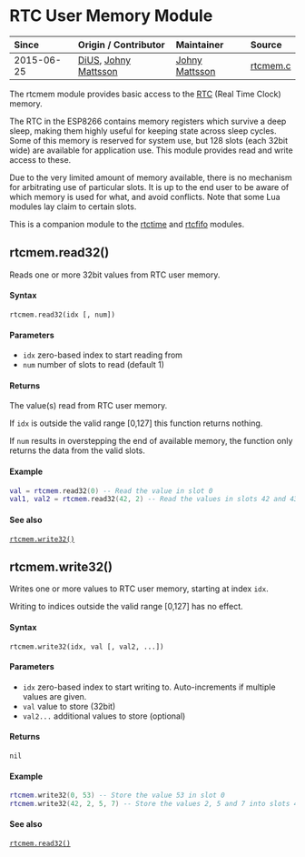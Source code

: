 # RTC User Memory Module
| Since  | Origin / Contributor  | Maintainer  | Source  |
| :----- | :-------------------- | :---------- | :------ |
| 2015-06-25 | [DiUS](https://github.com/DiUS), [Johny Mattsson](https://github.com/jmattsson) | [Johny Mattsson](https://github.com/jmattsson) | [rtcmem.c](../../../app/modules/rtcmem.c)|

The rtcmem module provides basic access to the [RTC](https://en.wikipedia.org/wiki/Real-time_clock) (Real Time Clock) memory.

The RTC in the ESP8266 contains memory registers which survive a deep sleep, making them highly useful for keeping state across sleep cycles. Some of this memory is reserved for system use, but 128 slots (each 32bit wide) are available for application use. This module provides read and write access to these.

Due to the very limited amount of memory available, there is no mechanism for arbitrating use of particular slots. It is up to the end user to be aware of which memory is used for what, and avoid conflicts. Note that some Lua modules lay claim to certain slots.

This is a companion module to the [rtctime](rtctime.md) and [rtcfifo](rtcfifo.md) modules.

## rtcmem.read32()

Reads one or more 32bit values from RTC user memory.

#### Syntax
`rtcmem.read32(idx [, num])`

#### Parameters
  - `idx` zero-based index to start reading from
  - `num` number of slots to read (default 1)

#### Returns
The value(s) read from RTC user memory.

If `idx` is outside the valid range [0,127] this function returns nothing.

If `num` results in overstepping the end of available memory, the function only returns the data from the valid slots.

#### Example
```lua
val = rtcmem.read32(0) -- Read the value in slot 0
val1, val2 = rtcmem.read32(42, 2) -- Read the values in slots 42 and 43
```
#### See also
[`rtcmem.write32()`](#rtcmemwrite32)

## rtcmem.write32()

Writes one or more values to RTC user memory, starting at index `idx`.

Writing to indices outside the valid range [0,127] has no effect.

#### Syntax
`rtcmem.write32(idx, val [, val2, ...])`

#### Parameters
  - `idx` zero-based index to start writing to. Auto-increments if multiple values are given.
  - `val` value to store (32bit)
  - `val2...` additional values to store (optional)

#### Returns
`nil`

#### Example
```lua
rtcmem.write32(0, 53) -- Store the value 53 in slot 0
rtcmem.write32(42, 2, 5, 7) -- Store the values 2, 5 and 7 into slots 42, 43 and 44, respectively.
```
#### See also
[`rtcmem.read32()`](#rtcmemread32)